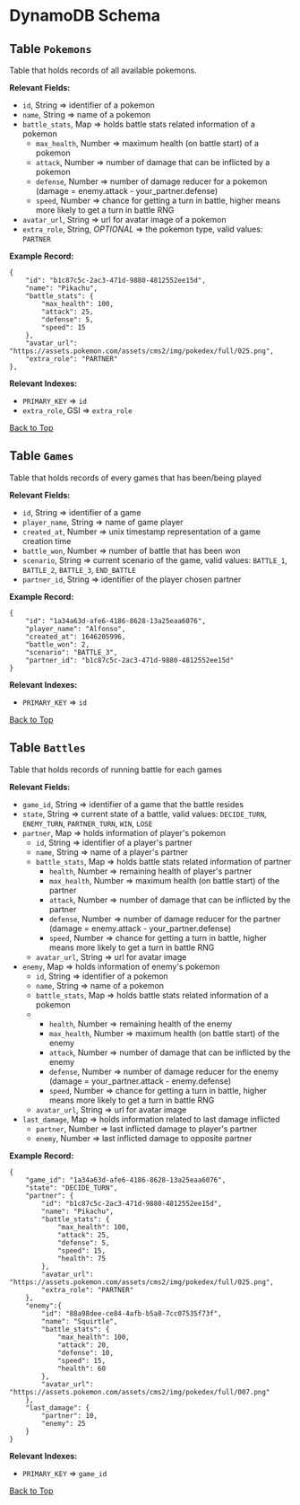 # DynamoDB Schema

## Table `Pokemons`

Table that holds records of all available pokemons.

**Relevant Fields:**

- `id`, String => identifier of a pokemon
- `name`, String => name of a pokemon
- `battle_stats`, Map => holds battle stats related information of a pokemon
  - `max_health`, Number => maximum health (on battle start) of a pokemon
  - `attack`, Number => number of damage that can be inflicted by a pokemon
  - `defense`, Number => number of damage reducer for a pokemon (damage = enemy.attack - your_partner.defense)
  - `speed`, Number => chance for getting a turn in battle, higher means more likely to get a turn in battle RNG
- `avatar_url`, String => url for avatar image of a pokemon
- `extra_role`, String, *OPTIONAL* => the pokemon type, valid values: `PARTNER`

**Example Record:**

```
{
    "id": "b1c87c5c-2ac3-471d-9880-4812552ee15d",
    "name": "Pikachu",
    "battle_stats": {
        "max_health": 100,
        "attack": 25,
        "defense": 5,
        "speed": 15
    },
    "avatar_url": "https://assets.pokemon.com/assets/cms2/img/pokedex/full/025.png",
    "extra_role": "PARTNER"
},
```

**Relevant Indexes:**
- `PRIMARY_KEY` => `id`
- `extra_role`, GSI => `extra_role`

[Back to Top](#dynamodb-schema)

## Table `Games`

Table that holds records of every games that has been/being played

**Relevant Fields:**

- `id`, String => identifier of a game
- `player_name`, String => name of game player
- `created_at`, Number => unix timestamp representation of a game creation time
- `battle_won`, Number => number of battle that has been won
- `scenario`, String => current scenario of the game, valid values: `BATTLE_1`, `BATTLE_2`, `BATTLE_3`, `END_BATTLE`
- `partner_id`, String => identifier of the player chosen partner

**Example Record:**

```
{
    "id": "1a34a63d-afe6-4186-8628-13a25eaa6076",
    "player_name": "Alfonso",
    "created_at": 1646205996,
    "battle_won": 2,
    "scenario": "BATTLE_3",
    "partner_id": "b1c87c5c-2ac3-471d-9880-4812552ee15d"
}
```

**Relevant Indexes:**
- `PRIMARY_KEY` => `id`

[Back to Top](#dynamodb-schema)


## Table `Battles`

Table that holds records of running battle for each games

**Relevant Fields:**
- `game_id`, String => identifier of a game that the battle resides
- `state`, String => current state of a battle, valid values: `DECIDE_TURN`, `ENEMY_TURN`, `PARTNER_TURN`, `WIN`, `LOSE`
- `partner`, Map => holds information of player's pokemon
  - `id`, String => identifier of a player's partner
  - `name`, String => name of a player's partner
  - `battle_stats`, Map => holds battle stats related information of partner
    - `health`, Number => remaining health of player's partner
    - `max_health`, Number => maximum health (on battle start) of the partner
    - `attack`, Number => number of damage that can be inflicted by the partner
    - `defense`, Number => number of damage reducer for the partner (damage = enemy.attack - your_partner.defense)
    - `speed`, Number => chance for getting a turn in battle, higher means more likely to get a turn in battle RNG
  - `avatar_url`, String => url for avatar image
- `enemy`, Map => holds information of enemy's pokemon
  - `id`, String => identifier of a pokemon
  - `name`, String => name of a pokemon
  - `battle_stats`, Map => holds battle stats related information of a pokemon
  - - `health`, Number => remaining health of the enemy
    - `max_health`, Number => maximum health (on battle start) of the enemy
    - `attack`, Number => number of damage that can be inflicted by the enemy
    - `defense`, Number => number of damage reducer for the enemy (damage = your_partner.attack - enemy.defense)
    - `speed`, Number => chance for getting a turn in battle, higher means more likely to get a turn in battle RNG
  - `avatar_url`, String => url for avatar image
- `last_damage`, Map => holds information related to last damage inflicted
  - `partner`, Number => last inflicted damage to player's partner
  - `enemy`, Number => last inflicted damage to opposite partner

**Example Record:**

```
{
    "game_id": "1a34a63d-afe6-4186-8628-13a25eaa6076",
    "state": "DECIDE_TURN",
    "partner": {
        "id": "b1c87c5c-2ac3-471d-9880-4812552ee15d",
        "name": "Pikachu",
        "battle_stats": {
            "max_health": 100,
            "attack": 25,
            "defense": 5,
            "speed": 15,
            "health": 75
        },
        "avatar_url": "https://assets.pokemon.com/assets/cms2/img/pokedex/full/025.png",
        "extra_role": "PARTNER"
    },
    "enemy":{
        "id": "88a98dee-ce84-4afb-b5a8-7cc07535f73f",
        "name": "Squirtle",
        "battle_stats": {
            "max_health": 100,
            "attack": 20,
            "defense": 10,
            "speed": 15,
            "health": 60
        },
        "avatar_url": "https://assets.pokemon.com/assets/cms2/img/pokedex/full/007.png"
    },
    "last_damage": {
        "partner": 10,
        "enemy": 25
    }
}
```

**Relevant Indexes:**
- `PRIMARY_KEY` => `game_id`


[Back to Top](#dynamodb-schema)
